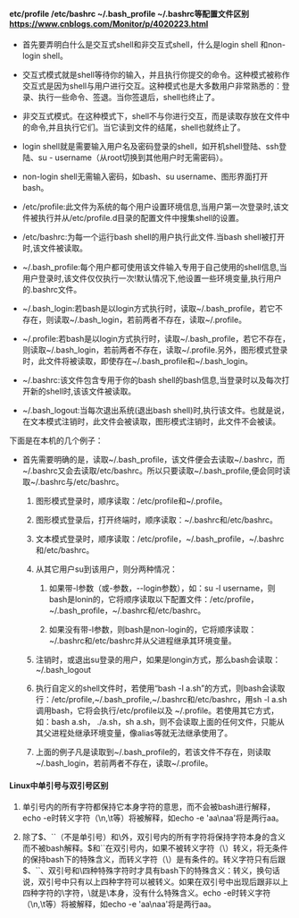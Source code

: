#### etc/profile /etc/bashrc ~/.bash_profile ~/.bashrc等配置文件区别 https://www.cnblogs.com/Monitor/p/4020223.html

- 首先要弄明白什么是交互式shell和非交互式shell，什么是login shell 和non-login shell。

- 交互式模式就是shell等待你的输入，并且执行你提交的命令。这种模式被称作交互式是因为shell与用户进行交互。这种模式也是大多数用户非常熟悉的：登录、执行一些命令、签退。当你签退后，shell也终止了。

- 非交互式模式。在这种模式下，shell不与你进行交互，而是读取存放在文件中的命令,并且执行它们。当它读到文件的结尾，shell也就终止了。

- login shell就是需要输入用户名及密码登录的shell，如开机shell登陆、ssh登陆、su - username（从root切换到其他用户时无需密码）。

- non-login shell无需输入密码，如bash、su username、图形界面打开bash。

- /etc/profile:此文件为系统的每个用户设置环境信息,当用户第一次登录时,该文件被执行并从/etc/profile.d目录的配置文件中搜集shell的设置。

- /etc/bashrc:为每一个运行bash shell的用户执行此文件.当bash shell被打开时,该文件被读取。

- ~/.bash_profile:每个用户都可使用该文件输入专用于自己使用的shell信息,当用户登录时,该文件仅仅执行一次!默认情况下,他设置一些环境变量,执行用户的.bashrc文件。

- ~/.bash_login:若bash是以login方式执行时，读取~/.bash_profile，若它不存在，则读取~/.bash_login，若前两者不存在，读取~/.profile。

- ~/.profile:若bash是以login方式执行时，读取~/.bash_profile，若它不存在，则读取~/.bash_login，若前两者不存在，读取~/.profile.另外，图形模式登录时，此文件将被读取，即使存在~/.bash_profile和~/.bash_login。

- ~/.bashrc:该文件包含专用于你的bash shell的bash信息,当登录时以及每次打开新的shell时,该该文件被读取。

- ~/.bash_logout:当每次退出系统(退出bash shell)时,执行该文件。也就是说，在文本模式注销时，此文件会被读取，图形模式注销时，此文件不会被读。

下面是在本机的几个例子：

- 首先需要明确的是，读取~/.bash_profile，该文件便会去读取~/.bashrc，而~/.bashrc又会去读取/etc/bashrc。所以只要读取~/.bash_profile,便会同时读取~/.bashrc与/etc/bashrc。

    1. 图形模式登录时，顺序读取：/etc/profile和~/.profile。

    2. 图形模式登录后，打开终端时，顺序读取：~/.bashrc和/etc/bashrc。

    3. 文本模式登录时，顺序读取：/etc/profile，~/.bash_profile，~/.bashrc和/etc/bashrc。

    4. 从其它用户su到该用户，则分两种情况：

        1. 如果带-l参数（或-参数，--login参数），如：su -l username，则bash是lonin的，它将顺序读取以下配置文件：/etc/profile，~/.bash_profile，~/.bashrc和/etc/bashrc。

        2. 如果没有带-l参数，则bash是non-login的，它将顺序读取：~/.bashrc和/etc/bashrc并从父进程继承其环境变量。

    1. 注销时，或退出su登录的用户，如果是longin方式，那么bash会读取：~/.bash_logout
    2. 执行自定义的shell文件时，若使用“bash -l a.sh”的方式，则bash会读取行：/etc/profile,~/.bash_profile,~/.bashrc和/etc/bashrc，用sh -l a.sh调用bash，它将会执行/etc/profile以及 ~/.profile。若使用其它方式，如：bash a.sh， ./a.sh，sh a.sh，则不会读取上面的任何文件，只能从其父进程处继承环境变量，像alias等就无法继承使用了。

    3. 上面的例子凡是读取到~/.bash_profile的，若该文件不存在，则读取~/.bash_login，若前两者不存在，读取~/.profile。

#### Linux中单引号与双引号区别

1. 单引号内的所有字符都保持它本身字符的意思，而不会被bash进行解释，echo -e时转义字符（\n,\t等）将被解释，如echo -e 'aa\naa'将是两行aa。

2. 除了\$、\`\`（不是单引号）和\外，双引号内的所有字符将保持字符本身的含义而不被bash解释。\$和\`\`在双引号内，如果不被转义字符（\）转义，将无条件的保持bash下的特殊含义，而转义字符（\）是有条件的。转义字符只有后跟$、\`\`、双引号和\四种特殊字符时才具有bash下的特殊含义：转义，换句话说，双引号中只有以上四种字符可以被转义。如果在双引号中出现后跟非以上四种字符的\字符，\就是\本身，没有什么特殊含义。echo -e时转义字符（\n,\t等）将被解释，如echo -e 'aa\naa'将是两行aa。